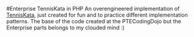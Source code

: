 #Enterprise TennisKata in PHP
An overengineered implementation of [TennisKata](http://nimblepros.com/media/36631/tennis%20scoring%20kata.pdf), just created for fun and to practice different implementation patterns. The base of the code created at the PTECodingDojo but the Enterprise parts belongs to my clouded mind :)